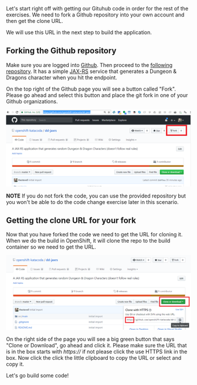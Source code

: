Let's start right off with getting our Gituhub code in order for the rest of the exercises. 
We need to fork a Github repository into your own account and then get the clone URL. 

We will use this URL in the next step to build the application. 

## Forking the Github repository

Make sure you are logged into [Github](https://github.com). Then proceed to the [following repository](https://github.com/openshift-katacoda/dd-jaxrs). 
It has a simple [JAX-RS](https://en.wikipedia.org/wiki/Java_API_for_RESTful_Web_Services) service that generates a Dungeon & Dragons 
character when you hit the endpoint. 

On the top right of the Github page you will see a button called "Fork". Please go ahead and select this button and place the 
git fork in one of your Github organizations. 

![github fork](../../assets/intro-openshift/rhoar-eap/1-fork.png)

__NOTE__ If you do not fork the code, you can use the provided repository but you won't be able to do the code change exercise later in this scenario. 

## Getting the clone URL for your fork

Now that you have forked the code we need to get the URL for cloning it. When we do the build in OpenShift, it will clone the repo to the build container
so we need to get the URL. 

![github clone](../../assets/intro-openshift/rhoar-eap/1-clone.png)

On the right side of the page you will see a big green button that says "Clone or Download", go ahead and click it. Please make sure the URL that is in the 
box starts with _https://_ if not please click the use HTTPS link in the box. Now click the click the little clipboard to copy the URL or select and copy it. 

Let's go build some code! 


